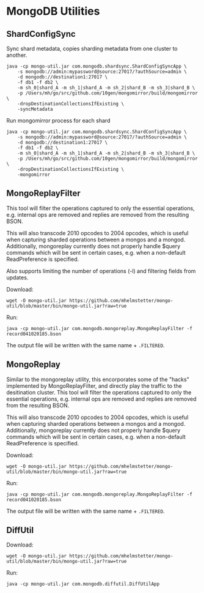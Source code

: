 # MongoDB Utilities

ShardConfigSync
---------------
Sync shard metadata, copies sharding metadata from one cluster to another.

```
java -cp mongo-util.jar com.mongodb.shardsync.ShardConfigSyncApp \
    -s mongodb://admin:mypassword@source:27017/?authSource=admin \
    -d mongodb://destination1:27017 \
    -f db1 -f db2 \
    -m sh_0|shard_A -m sh_1|shard_A -m sh_2|shard_B -m sh_3|shard_B \
    -p /Users/mh/go/src/github.com/10gen/mongomirror/build/mongomirror \
    -dropDestinationCollectionsIfExisting \
    -syncMetadata
```

Run mongomirror process for each shard

```
java -cp mongo-util.jar com.mongodb.shardsync.ShardConfigSyncApp \
    -s mongodb://admin:mypassword@source:27017/?authSource=admin \
    -d mongodb://destination1:27017 \
    -f db1 -f db2 \
    -m sh_0|shard_A -m sh_1|shard_A -m sh_2|shard_B -m sh_3|shard_B \
    -p /Users/mh/go/src/github.com/10gen/mongomirror/build/mongomirror \
    -dropDestinationCollectionsIfExisting \
    -mongomirror
```

MongoReplayFilter
-----------------
This tool will filter the operations captured to only the essential operations, e.g. internal ops are removed and replies are removed from the resulting BSON.

This will also transcode 2010 opcodes to 2004 opcodes, which is useful when capturing sharded operations between a mongos and a mongod. Additionally, mongoreplay currently does not properly handle $query commands which will be sent in certain cases, e.g. when a non-default ReadPreference is specified.

Also supports limiting the number of operations (-l) and filtering fields from updates.

Download:
```
wget -O mongo-util.jar https://github.com/mhelmstetter/mongo-util/blob/master/bin/mongo-util.jar?raw=true
```

Run:
```
java -cp mongo-util.jar com.mongodb.mongoreplay.MongoReplayFilter -f record041020185.bson
```
The output file will be written with the same name + `.FILTERED`.

MongoReplay
-----------
Similar to the mongoreplay utility, this encorporates some of the "hacks" implemented by MongoReplayFilter, and directly play the traffic to the desitination cluster. This tool will filter the operations captured to only the essential operations, e.g. internal ops are removed and replies are removed from the resulting BSON.

This will also transcode 2010 opcodes to 2004 opcodes, which is useful when capturing sharded operations between a mongos and a mongod. Additionally, mongoreplay currently does not properly handle $query commands which will be sent in certain cases, e.g. when a non-default ReadPreference is specified.



Download:
```
wget -O mongo-util.jar https://github.com/mhelmstetter/mongo-util/blob/master/bin/mongo-util.jar?raw=true
```

Run:
```
java -cp mongo-util.jar com.mongodb.mongoreplay.MongoReplayFilter -f record041020185.bson
```
The output file will be written with the same name + `.FILTERED`.


DiffUtil
-----------------
Download:
```
wget -O mongo-util.jar https://github.com/mhelmstetter/mongo-util/blob/master/bin/mongo-util.jar?raw=true
```

Run:
```
java -cp mongo-util.jar com.mongodb.diffutil.DiffUtilApp
```
